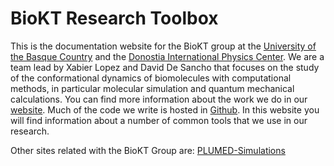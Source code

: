 # BioKT Research Toolbox
This is the documentation website for the BioKT group at the 
[University of the Basque Country](https://www.ehu.eus) and
the [Donostia International Physics Center](http://dipc.ehu.es).
We are a team lead by Xabier Lopez and David De Sancho that
focuses on the study of the conformational dynamics of biomolecules
 with computational methods, in particular molecular simulation
and quantum mechanical calculations. You can find more information
 about the work we do in our
[website](https://sites.google.com/view/biokt).
Much of the code we write is hosted in 
[Github](https://github.com/biokt).
In this website you will find information about a number of 
common tools that we use in our research.

Other sites related with the BioKT Group are:
[PLUMED-Simulations](https://biokt.github.io/PLUMED-docs/)

